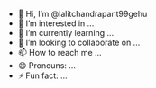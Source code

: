 - 👋 Hi, I’m @lalitchandrapant99gehu
- 👀 I’m interested in ...
- 🌱 I’m currently learning ...
- 💞️ I’m looking to collaborate on ...
- 📫 How to reach me ...
- 😄 Pronouns: ...
- ⚡ Fun fact: ...

<!---
lalitchandrapant99gehu/lalitchandrapant99gehu is a ✨ special ✨ repository because its `README.md` (this file) appears on your GitHub profile.
You can click the Preview link to take a look at your changes.
--->
